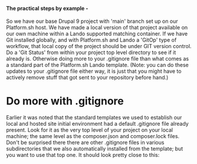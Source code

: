 
#### The practical steps by example -
So we have our base Drupal 9 project with 'main' branch set up on our Platform.sh host.  We have made a local version of that project available on our own machine within a Lando supported matching container.  If we have Git installed globally, and with Platform.sh and Lando a 'GitOp' type of workflow, that local copy of the project should be under GIT version control.   Do a 'Git Status' from within your project top level directory to see if it already is.  Otherwise doing more to your .gitignore file than what comes as a standard part of the Platform.sh Lando template.  (Note: you can do these updates to your .gitignore file either way, it is just that you might have to actively remove stuff that got sent to your repository before hand.)

# Do more with .gitignore

Earlier it was noted that the standard templates we used to establish our local and hosted site initial environment had a default .gitignore file already present.  Look for it as the very top level of your project on your local machine; the same level as the composer.json and composer.lock files.  Don't be surprised there there are other .gitignore files in various subdirectories that we also automatically installed from the template; but you want to use that top one.  It should look pretty close to this:
